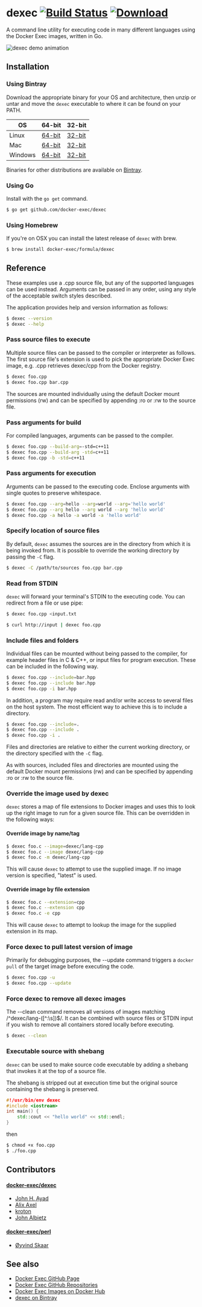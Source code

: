 # dexec [![Build Status](https://travis-ci.org/docker-exec/dexec.svg?branch=master)](https://travis-ci.org/docker-exec/dexec)  [ ![Download](https://api.bintray.com/packages/dexec/release/dexec/images/download.svg) ](https://bintray.com/dexec/release/dexec/_latestVersion)

A command line utility for executing code in many different languages using the Docker Exec images, written in Go.

![dexec demo animation](https://docker-exec.github.io/images/dexec-short-1.0.1.gif)

## Installation

### Using Bintray

Download the appropriate binary for your OS and architecture, then unzip or untar and move the ```dexec``` executable to where it can be found on your PATH.

| OS      | 64-bit | 32-bit |
| ------- | ------ | ------ |
| Linux   |  [64-bit](https://bintray.com/artifact/download/dexec/release/dexec_1.0.7_linux_amd64.tar.gz) | [32-bit](https://bintray.com/artifact/download/dexec/release/dexec_1.0.7_linux_386.tar.gz) |
| Mac     |  [64-bit](https://bintray.com/artifact/download/dexec/release/dexec_1.0.7_darwin_amd64.zip) | [32-bit](https://bintray.com/artifact/download/dexec/release/dexec_1.0.7_darwin_386.zip) |
| Windows |  [64-bit](https://bintray.com/artifact/download/dexec/release/dexec_1.0.7_windows_amd64.zip) | [32-bit](https://bintray.com/artifact/download/dexec/release/dexec_1.0.7_windows_386.zip) |

Binaries for other distributions are available on [Bintray](https://bintray.com/dexec/release/dexec/_latestVersion).

### Using Go

Install with the ```go get``` command.

```sh
$ go get github.com/docker-exec/dexec
```

### Using Homebrew

If you're on OSX you can install the latest release of ```dexec``` with brew.

```sh
$ brew install docker-exec/formula/dexec
```

## Reference

These examples use a .cpp source file, but any of the supported languages can be used instead. Arguments can be passed in any order, using any style of the acceptable switch styles described.

The application provides help and version information as follows:

```sh
$ dexec --version
$ dexec --help
```

### Pass source files to execute

Multiple source files can be passed to the compiler or interpreter as follows. The first source file's extension is used to pick the appropriate Docker Exec image, e.g. .cpp retrieves dexec/cpp from the Docker registry.

```sh
$ dexec foo.cpp
$ dexec foo.cpp bar.cpp
```

The sources are mounted individually using the default Docker mount permissions (rw) and can be specified by appending :ro or :rw to the source file.

### Pass arguments for build

For compiled languages, arguments can be passed to the compiler.

```sh
$ dexec foo.cpp --build-arg=-std=c++11
$ dexec foo.cpp --build-arg -std=c++11
$ dexec foo.cpp -b -std=c++11
```

### Pass arguments for execution

Arguments can be passed to the executing code. Enclose arguments with single quotes to preserve whitespace.

```sh
$ dexec foo.cpp --arg=hello --arg=world --arg='hello world'
$ dexec foo.cpp --arg hello --arg world --arg 'hello world'
$ dexec foo.cpp -a hello -a world -a 'hello world'
```

### Specify location of source files

By default, ```dexec``` assumes the sources are in the directory from which it is being invoked from. It is possible to override the working directory by passing the ```-C``` flag.

```sh
$ dexec -C /path/to/sources foo.cpp bar.cpp
```

### Read from STDIN

```dexec``` will forward your terminal's STDIN to the executing code. You can redirect from a file or use pipe:

```sh
$ dexec foo.cpp <input.txt
```

```sh
$ curl http://input | dexec foo.cpp
```

### Include files and folders

Individual files can be mounted without being passed to the compiler, for example header files in C & C++, or input files for program execution. These can be included in the following way.

```sh
$ dexec foo.cpp --include=bar.hpp
$ dexec foo.cpp --include bar.hpp
$ dexec foo.cpp -i bar.hpp
```

In addition, a program may require read and/or write access to several files on the host system. The most efficient way to achieve this is to include a directory.

```sh
$ dexec foo.cpp --include=.
$ dexec foo.cpp --include .
$ dexec foo.cpp -i .
```

Files and directories are relative to either the current working directory, or the directory specified with the ```-C``` flag.

As with sources, included files and directories are mounted using the default Docker mount permissions (rw) and can be specified by appending :ro or :rw to the source file.

### Override the image used by dexec

```dexec``` stores a map of file extensions to Docker images and uses this to look up the right image to run for a given source file. This can be overridden in the following ways:

#### Override image by name/tag

```sh
$ dexec foo.c --image=dexec/lang-cpp
$ dexec foo.c --image dexec/lang-cpp
$ dexec foo.c -m dexec/lang-cpp
```

This will cause ```dexec``` to attempt to use the supplied image. If no image version is specified, "latest" is used.

#### Override image by file extension

```sh
$ dexec foo.c --extension=cpp
$ dexec foo.c --extension cpp
$ dexec foo.c -e cpp
```

This will cause ```dexec``` to attempt to lookup the image for the supplied extension in its map.

### Force dexec to pull latest version of image

Primarily for debugging purposes, the --update command triggers a ```docker pull``` of the target image before executing the code.

```sh
$ dexec foo.cpp -u
$ dexec foo.cpp --update
```

### Force dexec to remove all dexec images

The --clean command removes all versions of images matching /^dexec/lang-([^:\s])$/. It can be combined with source files or STDIN input if you wish to remove all containers stored locally before executing.

```sh
$ dexec --clean
```

### Executable source with shebang

```dexec``` can be used to make source code executable by adding a shebang that invokes it at the top of a source file.

The shebang is stripped out at execution time but the original source containing the shebang is preserved.

```c++
#!/usr/bin/env dexec
#include <iostream>
int main() {
    std::cout << "hello world" << std::endl;
}
```

then

```sh
$ chmod +x foo.cpp
$ ./foo.cpp
```

## Contributors

#### [docker-exec/dexec](https://github.com/docker-exec/dexec/graphs/contributors)

 * [John H. Ayad](https://github.com/johnhany97)
 * [Alix Axel](https://github.com/alixaxel)
 * [kroton](https://github.com/kroton)
 * [John Albietz](https://github.com/inthecloud247)

#### [docker-exec/perl](https://github.com/docker-exec/perl/graphs/contributors)

 * [Øyvind Skaar](https://github.com/oyvindsk)

## See also

* [Docker Exec GitHub Page](https://docker-exec.github.io/)
* [Docker Exec GitHub Repositories](https://github.com/docker-exec)
* [Docker Exec Images on Docker Hub](https://hub.docker.com/r/dexec/)
* [dexec on Bintray](https://bintray.com/dexec/release/dexec/view)
